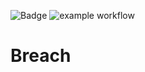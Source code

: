![Badge](https://img.shields.io/badge/version-v0.9-blue.svg)
![example workflow](https://github.com/github/docs/actions/workflows/myTestWorkflow.yml/badge.svg)

# Breach
